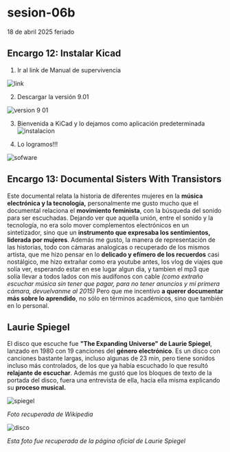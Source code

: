 # sesion-06b
18 de abril 2025 feriado

## Encargo 12: Instalar Kicad

1. Ir al link de Manual de supervivencia
   
![link](https://github.com/user-attachments/assets/63d82973-41b6-443f-a603-fc4504f5777c)

2. Descargar la versión 9.01

![version 9 01](https://github.com/user-attachments/assets/b454b7d9-055d-4527-bf26-6edb1461019a)

3. Bienvenida a KiCad y lo dejamos como aplicación predeterminada 
![instalacion](https://github.com/user-attachments/assets/0d1f9c4e-f1b8-477a-a1cd-ce41b05aee29)

4. Lo logramos!!!
   
![sofware](https://github.com/user-attachments/assets/731fc007-4c40-4c4e-bbbe-d1af71a49828)

## Encargo 13: Documental Sisters With Transistors
Este documental relata la historia de diferentes mujeres en la **música electrónica y la tecnología,** personalmente me gusto mucho que el documental relaciona el **movimiento feminista**, con la búsqueda del sonido para ser escuchadas. Dejando ver que aquella unión,  entre el sonido y la tecnología, no era solo mover complementos electrónicos en un sintetizador, sino que un **instrumento que expresaba los sentimientos, liderada por mujeres**. Además me gusto, la manera de representación de las historias, todo con cámaras analogicas o recuperado de los mismos artista, que me hizo pensar en lo **delicado y efímero de los recuerdos** casi nostálgico, me hizo extrañar como era youtube antes, los vlog de viajes que solía ver, esperando estar en ese lugar algun dia, y tambien el mp3 que solía llevar a todos lados con mis audífonos con cable *(como extraño escuchar música sin tener que pagar, para no tener anuncios y mi primera cámara, devuelvanme al 2015)*  Pero que me incentivo **a querer documentar más sobre lo aprendido**, no sólo en términos académicos, sino que también en lo personal.


## Laurie Spiegel
El disco que escuche fue **"The Expanding Universe" de Laurie Spiegel**, lanzado en 1980 con 19 canciones del **género electrónico**. Es un disco con canciones bastante largas, incluso algunas de 23 min, pero tiene sonidos incluso más controlados, de los que ya había escuchado lo que resultó **relajante de escuchar**. Además me gustó que los bloques de texto de la portada del disco, fuera una entrevista de ella, hacia ella misma explicando su **proceso musical.**   
 
![spiegel](https://github.com/user-attachments/assets/0703b536-04c6-44f3-82ba-94b707a0c4b8)

*Foto recuperada de Wikipedia*



![disco](https://github.com/user-attachments/assets/414a25c4-be8e-4e28-835d-343b8a31770e)

*Esta foto fue recuperada de la página oficial de Laurie Spiegel*

